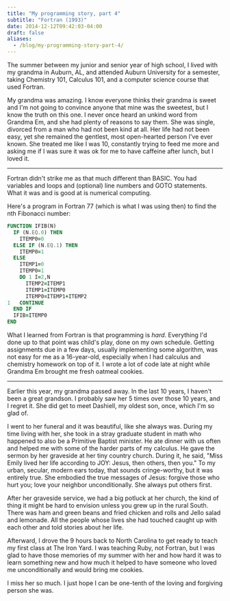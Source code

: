 ```yaml
---
title: "My programming story, part 4"
subtitle: "Fortran (1993)"
date: 2014-12-12T09:42:03-04:00
draft: false
aliases:
  - /blog/my-programming-story-part-4/
---
```


The summer between my junior and senior year of high school, I lived with my grandma in Auburn, AL, and attended Auburn University for a semester, taking Chemistry 101, Calculus 101, and a computer science course that used Fortran.

My grandma was amazing. I know everyone thinks their grandma is sweet and I'm not going to convince anyone that mine was the sweetest, but I know the truth on this one. I never once heard an unkind word from Grandma Em, and she had plenty of reasons to say them. She was single, divorced from a man who had not been kind at all. Her life had not been easy, yet she remained the gentlest, most open-hearted person I've ever known. She treated me like I was 10, constantly trying to feed me more and asking me if I was sure it was ok for me to have caffeine after lunch, but I loved it.

---

Fortran didn't strike me as that much different than BASIC. You had variables and loops and (optional) line numbers and GOTO statements. What it was and is good at is numerical computing.

Here's a program in Fortran 77 (which is what I was using then) to find the nth Fibonacci number:

```fortran
FUNCTION IFIB(N)
  IF (N.EQ.0) THEN
    ITEMP0=0
  ELSE IF (N.EQ.1) THEN
    ITEMP0=1
  ELSE
    ITEMP1=0
    ITEMP0=1
    DO 1 I=2,N
      ITEMP2=ITEMP1
      ITEMP1=ITEMP0
      ITEMP0=ITEMP1+ITEMP2
1   CONTINUE
  END IF
  IFIB=ITEMP0
END
```

What I learned from Fortran is that programming is _hard_. Everything I'd done up to that point was child's play, done on my own schedule. Getting assignments due in a few days, usually implementing some algorithm, was not easy for me as a 16-year-old, especially when I had calculus and chemistry homework on top of it. I wrote a lot of code late at night while Grandma Em brought me fresh oatmeal cookies.

---

Earlier this year, my grandma passed away. In the last 10 years, I haven't been a great grandson. I probably saw her 5 times over those 10 years, and I regret it. She did get to meet Dashiell, my oldest son, once, which I'm so glad of.

I went to her funeral and it was beautiful, like she always was. During my time living with her, she took in a stray graduate student in math who happened to also be a Primitive Baptist minister. He ate dinner with us often and helped me with some of the harder parts of my calculus. He gave the sermon by her graveside at her tiny country church. During it, he said, "Miss Emily lived her life according to JOY: Jesus, then others, then you." To my urban, secular, modern ears today, that sounds cringe-worthy, but it was entirely true. She embodied the true messages of Jesus: forgive those who hurt you; love your neighbor unconditionally. She always put others first.

After her graveside service, we had a big potluck at her church, the kind of thing it might be hard to envision unless you grew up in the rural South. There was ham and green beans and fried chicken and rolls and Jello salad and lemonade. All the people whose lives she had touched caught up with each other and told stories about her life.

Afterward, I drove the 9 hours back to North Carolina to get ready to teach my first class at The Iron Yard. I was teaching Ruby, not Fortran, but I was glad to have those memories of my summer with her and how hard it was to learn something new and how much it helped to have someone who loved me unconditionally and would bring me cookies.

I miss her so much. I just hope I can be one-tenth of the loving and forgiving person she was.
